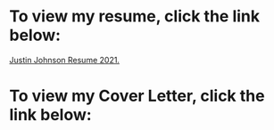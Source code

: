 # To view my resume, click the link below: 
<a href="https://github.com/jjustin1/jjustin1.githubresume.io/blob/main/JustinJohnsonGithubResume.pdf" target="_blank">Justin Johnson Resume 2021.</a>


# To view my Cover Letter, click the link below: 
